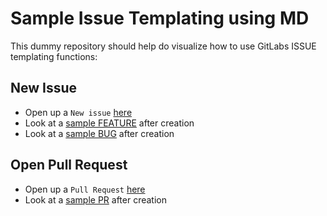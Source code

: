# Sample Issue Templating using MD

This dummy repository should help do visualize how to use GitLabs ISSUE templating functions:

## New Issue
* Open up a `New issue` [here](https://github.com/hennlo/sample_issue_templating/issues)
* Look at a [sample FEATURE](https://github.com/hennlo/sample_issue_templating/issues/2) after creation
* Look at a [sample BUG](https://github.com/hennlo/sample_issue_templating/issues/2) after creation

## Open Pull Request
* Open up a `Pull Request` [here](https://github.com/hennlo/issue_templating1/pulls)
* Look at a [sample PR](https://github.com/hennlo/sample_issue_form_templating/pulls/3) after creation
